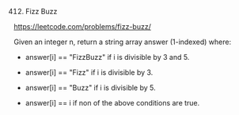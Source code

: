 412. Fizz Buzz

https://leetcode.com/problems/fizz-buzz/

Given an integer n, return a string array answer (1-indexed) where:

* answer[i] == "FizzBuzz" if i is divisible by 3 and 5.

* answer[i] == "Fizz" if i is divisible by 3.

* answer[i] == "Buzz" if i is divisible by 5.

* answer[i] == i if non of the above conditions are true.
